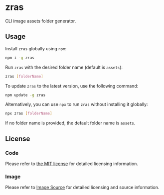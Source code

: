 # zras

CLI image assets folder generator.

## Usage

Install `zras` globally using `npm`:

```bash
npm i -g zras
```

Run `zras` with the desired folder name (default is `assets`):

```bash
zras [folderName]
```

To update `zras` to the latest version, use the following command:

```bash
npm update -g zras
```

Alternatively, you can use `npx` to run `zras` without installing it globally:

```bash
npx zras [folderName]
```

If no folder name is provided, the default folder name is `assets`.

## License

### Code

Please refer to [the MIT license](https://github.com/ZRNOF/zras/blob/main/LICENSE) for detailed licensing information.

### Image

Please refer to [Image Source](https://github.com/ZRNOF/zras/blob/main/assets/README.md) for detailed licensing and source information.
